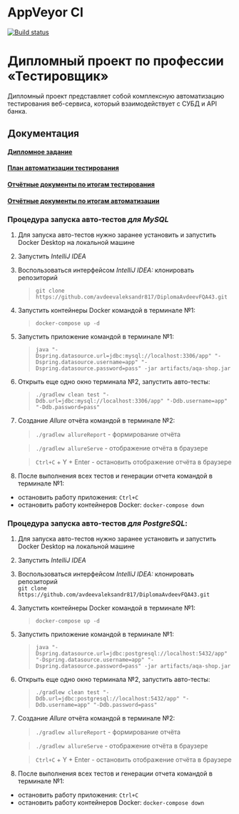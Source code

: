 # AppVeyor CI
[![Build status](https://ci.appveyor.com/api/projects/status/rb1arwycjdds83mw?svg=true)](https://ci.appveyor.com/project/avdeevaleksandr817/diplomaavdeevfqa43)

# Дипломный проект по профессии «Тестировщик»

Дипломный проект представляет собой комплексную автоматизацию тестирования веб-сервиса, который взаимодействует с СУБД и API банка.

## Документация

#### [Дипломное задание](docs/Technicaltask.md)

#### [План автоматизации тестирования](docs/Plan.md)

#### [Отчётные документы по итогам тестирования](docs/Report.md)

#### [Отчётные документы по итогам автоматизации](docs/Summary.md)

### Процедура запуска авто-тестов *для MySQL*
1. Для запуска авто-тестов нужно заранее установить и запустить Docker Desktop на локальной машине

2. Запустить *IntelliJ IDEA*

3. Воспользоваться интерфейсом *IntelliJ IDEA:* клонировать репозиторий  
   >`git clone https://github.com/avdeevaleksandr817/DiplomaAvdeevFQA43.git`

4. Запустить контейнеры Docker командой в терминале №1:
   >`docker-compose up -d`

5. Запустить приложение командой в терминале №1:

   >`java "-Dspring.datasource.url=jdbc:mysql://localhost:3306/app" "-Dspring.datasource.username=app" "-Dspring.datasource.password=pass" -jar artifacts/aqa-shop.jar`

6. Открыть еще одно окно терминала №2, запустить авто-тесты:

   >`./gradlew clean test "-Ddb.url=jdbc:mysql://localhost:3306/app" "-Ddb.username=app" "-Ddb.password=pass"`

7. Создание *Allure* отчёта командой в терминале №2:
   >`./gradlew allureReport` - формирование отчёта

   >`./gradlew allureServe` - отображение отчёта в браузере
 
   > `Ctrl+C` + Y + Enter - остановить отображение отчёта в браузере

8. После выполнения всех тестов и генерации отчета командой в терминале №1:

- остановить работу приложения: 
  `Ctrl+C`
- остановить работу контейнеров Docker:
  `docker-compose down`

### Процедура запуска авто-тестов *для PostgreSQL*:
1. Для запуска авто-тестов нужно заранее установить и запустить Docker Desktop на локальной машине

2. Запустить *IntelliJ IDEA*

3. Воспользоваться интерфейсом *IntelliJ IDEA:* клонировать репозиторий  
   `git clone https://github.com/avdeevaleksandr817/DiplomaAvdeevFQA43.git`

4. Запустить контейнеры Docker командой в терминале №1:
   >`docker-compose up -d`

5. Запустить приложение командой в терминале №1:

   >`java "-Dspring.datasource.url=jdbc:postgresql://localhost:5432/app" "-Dspring.datasource.username=app" "-Dspring.datasource.password=pass" -jar artifacts/aqa-shop.jar`

6. Открыть еще одно окно терминала №2, запустить авто-тесты:

   >`./gradlew clean test "-Ddb.url=jdbc:postgresql://localhost:5432/app" "-Ddb.username=app" "-Ddb.password=pass"`

7. Создание *Allure* отчёта командой в терминале №2:

   >`./gradlew allureReport` - формирование отчёта

   >`./gradlew allureServe` - отображение отчёта в браузере
   
   > `Ctrl+C` + Y + Enter - остановить отображение отчёта в браузере

8. После выполнения всех тестов и генерации отчета командой в терминале №1:

- остановить работу приложения:
  `Ctrl+C`
- остановить работу контейнеров Docker:
  `docker-compose down`